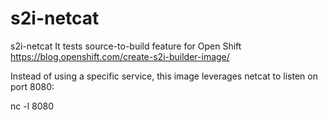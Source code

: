 # s2i-netcat
s2i-netcat
It tests source-to-build feature for Open Shift
https://blog.openshift.com/create-s2i-builder-image/

Instead of using a specific service, this image leverages netcat to listen on port 8080:

nc -l 8080
